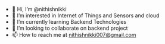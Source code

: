 - 👋 Hi, I’m @nithishnikki
- 👀 I’m interested in Internet of Things and Sensors and cloud
- 🌱 I’m currently learning Backend Technologies
- 💞️ I’m looking to collaborate on backend project
- 📫 How to reach me at nithishnikki007@gmail.com

<!---
nithishnikki/nithishnikki is a ✨ special ✨ repository because its `README.md` (this file) appears on your GitHub profile.
You can click the Preview link to take a look at your changes.
--->
